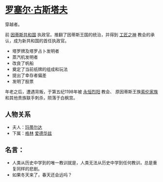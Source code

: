 # [罗塞尔·古斯塔夫](../人物/罗塞尔·古斯塔夫.md)

穿越者。

前 [因蒂斯共和国](../国家/因蒂斯共和国.md) 执政官。推翻了因蒂斯王国的统治，并得到 [工匠之神](../神明/蒸汽与机械之神.md) 教会的承认，成为新共和国的首任执政官。

+ 塔罗牌及塔罗占卜发明者
+ 蒸汽机发明者
+ 改良了帆船
+ 奠定了当前纸牌的组成和玩法
+ 提出了幸存者偏差
+ 发明了股票

年老之后，遭遇背叛，于第五纪1198年被 [永恒烈阳](../神明/永恒烈阳.md) 教会、 原因蒂斯王族[索伦家族](../家族/索伦家族.md)和其他贵族联手刺杀，陨落于白枫宫。

## 人物关系

+ 夫人：[玛蒂尔达](../龙套/玛蒂尔达.md)
+ 下属：[格林](../龙套/格林.md)  [爱德华兹](../龙套/爱德华兹.md)


## 名言：

+ 人类从历史中学到的唯一教训就是，人类无法从历史中学到任何教训，总是重复同样的悲剧。
+ 如果冬天来了，春天还会远吗？

